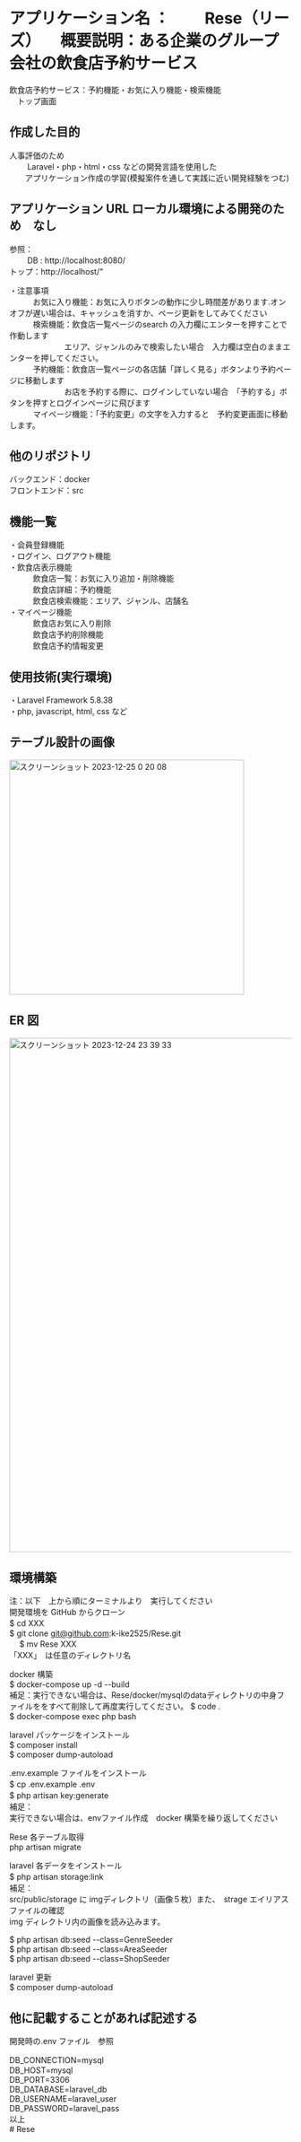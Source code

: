# アプリケーション名 ：　　 Rese（リーズ） 　概要説明：ある企業のグループ会社の飲食店予約サービス</br>

飲食店予約サービス：予約機能・お気に入り機能・検索機能</br>
　トップ画面</br>

## 作成した目的

人事評価のため</br>
　　 Laravel・php・html・css などの開発言語を使用した</br>
　　アプリケーション作成の学習(模擬案件を通して実践に近い開発経験をつむ)</br>

## アプリケーション URL ローカル環境による開発のため　なし

参照：</br>
　　 DB : http://localhost:8080/ </br>
トップ：http://localhost/" </br>

・注意事項</br>
　　　お気に入り機能：お気に入りボタンの動作に少し時間差があります.オンオフが遅い場合は、キャッシュを消すか、ページ更新をしてみてください</br>
　　　検索機能：飲食店一覧ページのsearch の入力欄にエンターを押すことで作動します </br>
　　　　　　　エリア、ジャンルのみで検索したい場合　入力欄は空白のままエンターを押してください。</br>
　　　予約機能：飲食店一覧ページの各店舗「詳しく見る」ボタンより予約ページに移動します</br>
　　　　　　　お店を予約する際に、ログインしていない場合　「予約する」ボタンを押すとログインページに飛びます</br>
　　　マイページ機能：「予約変更」の文字を入力すると　予約変更画面に移動します。

## 他のリポジトリ

バックエンド：docker </br>
フロントエンド：src </br>

## 機能一覧

・会員登録機能 </br>
・ログイン、ログアウト機能 </br>
・飲食店表示機能 </br>
　　　飲食店一覧：お気に入り追加・削除機能 </br>
　　　飲食店詳細：予約機能 </br>
　　　飲食店検索機能：エリア、ジャンル、店舗名</br>
・マイページ機能</br>
　　　飲食店お気に入り削除　</br>
　　　飲食店予約削除機能 </br>
　　　飲食店予約情報変更</br>

## 使用技術(実行環境)

・Laravel Framework 5.8.38 </br>
・php, javascript, html, css など </br>

## テーブル設計の画像
<img width="419" alt="スクリーンショット 2023-12-25 0 20 08" src="https://github.com/k-ike2525/Rese/assets/137484536/6f4609d9-e055-43f0-a4ec-30d062207f20">


## ER 図
<img width="917" alt="スクリーンショット 2023-12-24 23 39 33" src="https://github.com/k-ike2525/Rese/assets/137484536/5867d7b9-d208-4093-92fd-80acb06dbeb9">

## 環境構築

注：以下　上から順にターミナルより　実行してください　</br>
開発環境を GitHub からクローン　 </br>
$ cd XXX 　 </br>
$ git clone git@github.com:k-ike2525/Rese.git </br>　
$ mv Rese XXX 　 </br>
「XXX」　は任意のディレクトリ名 </br>

docker 構築 </br>
$ docker-compose up -d --build </br>
補足：実行できない場合は、Rese/docker/mysqlのdataディレクトリの中身ファイルををすべて削除して再度実行してください。
$ code . </br>
$ docker-compose exec php bash </br>

laravel パッケージをインストール </br>
$ composer install </br>
$ composer dump-autoload

.env.example ファイルをインストール </br>
$ cp .env.example .env　　　 </br>
$ php artisan key:generate　　 </br>
補足：</br>
実行できない場合は、envファイル作成　docker 構築を繰り返してください

Rese 各テーブル取得　</br>
php artisan migrate </br>

laravel 各データをインストール </br>
$ php artisan storage:link　</br>
補足：</br>
src/public/storage に imgディレクトリ（画像５枚）また、　strage エイリアス ファイルの確認</br>
img ディレクトリ内の画像を読み込みます。

$ php artisan db:seed --class=GenreSeeder</br>
$ php artisan db:seed --class=AreaSeeder</br>
$ php artisan db:seed --class=ShopSeeder</br>

laravel 更新 </br>
$ composer dump-autoload

## 他に記載することがあれば記述する

開発時の.env ファイル　参照 </br>

DB_CONNECTION=mysql 　 </br>
DB_HOST=mysql </br>
DB_PORT=3306 </br>
DB_DATABASE=laravel_db </br>
DB_USERNAME=laravel_user </br>
DB_PASSWORD=laravel_pass </br>
以上 </br># Rese
